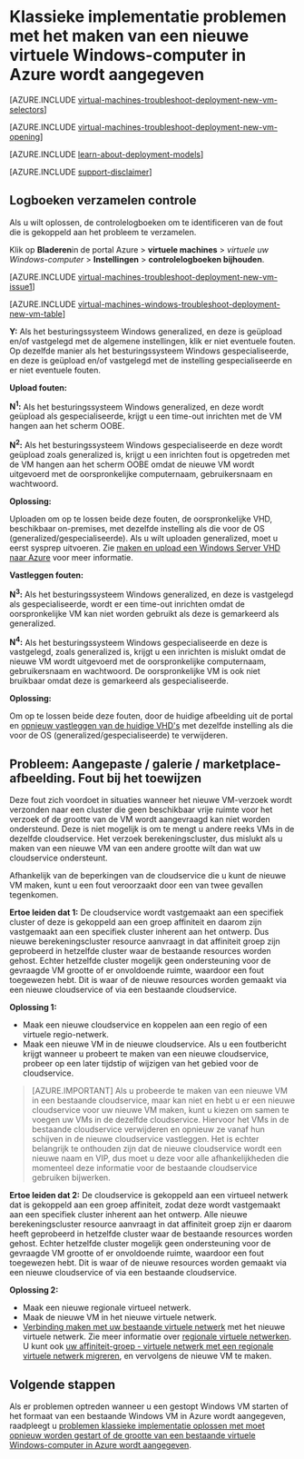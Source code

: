 <properties
   pageTitle="Problemen met Windows VM implementatie-klassiek | Microsoft Azure"
   description="Klassieke implementatie van problemen, wanneer u een nieuwe virtuele Windows-computer in Azure wordt aangegeven maakt"
   services="virtual-machines-windows"
   documentationCenter=""
   authors="JiangChen79"
   manager="felixwu"
   editor=""
   tags="top-support-issue"/>

<tags
  ms.service="virtual-machines-windows"
  ms.workload="na"
  ms.tgt_pltfrm="vm-windows"
  ms.devlang="na"
  ms.topic="article"
  ms.date="09/06/2016"
  ms.author="cjiang"/>

# <a name="troubleshoot-classic-deployment-issues-with-creating-a-new-windows-virtual-machine-in-azure"></a>Klassieke implementatie problemen met het maken van een nieuwe virtuele Windows-computer in Azure wordt aangegeven

[AZURE.INCLUDE [virtual-machines-troubleshoot-deployment-new-vm-selectors](../../includes/virtual-machines-windows-troubleshoot-deployment-new-vm-selectors-include.md)]

[AZURE.INCLUDE [virtual-machines-troubleshoot-deployment-new-vm-opening](../../includes/virtual-machines-troubleshoot-deployment-new-vm-opening-include.md)]

[AZURE.INCLUDE [learn-about-deployment-models](../../includes/learn-about-deployment-models-classic-include.md)]

[AZURE.INCLUDE [support-disclaimer](../../includes/support-disclaimer.md)]

## <a name="collect-audit-logs"></a>Logboeken verzamelen controle

Als u wilt oplossen, de controlelogboeken om te identificeren van de fout die is gekoppeld aan het probleem te verzamelen.

Klik op **Bladeren**in de portal Azure > **virtuele machines** > *virtuele uw Windows-computer* > **Instellingen** > **controlelogboeken bijhouden**.

[AZURE.INCLUDE [virtual-machines-troubleshoot-deployment-new-vm-issue1](../../includes/virtual-machines-troubleshoot-deployment-new-vm-issue1-include.md)]

[AZURE.INCLUDE [virtual-machines-windows-troubleshoot-deployment-new-vm-table](../../includes/virtual-machines-windows-troubleshoot-deployment-new-vm-table.md)]

**Y:** Als het besturingssysteem Windows generalized, en deze is geüpload en/of vastgelegd met de algemene instellingen, klik er niet eventuele fouten. Op dezelfde manier als het besturingssysteem Windows gespecialiseerde, en deze is geüpload en/of vastgelegd met de instelling gespecialiseerde en er niet eventuele fouten.

**Upload fouten:**

**N<sup>1</sup>:** Als het besturingssysteem Windows generalized, en deze wordt geüpload als gespecialiseerde, krijgt u een time-out inrichten met de VM hangen aan het scherm OOBE.

**N<sup>2</sup>:** Als het besturingssysteem Windows gespecialiseerde en deze wordt geüpload zoals generalized is, krijgt u een inrichten fout is opgetreden met de VM hangen aan het scherm OOBE omdat de nieuwe VM wordt uitgevoerd met de oorspronkelijke computernaam, gebruikersnaam en wachtwoord.

**Oplossing:**

Uploaden om op te lossen beide deze fouten, de oorspronkelijke VHD, beschikbaar on-premises, met dezelfde instelling als die voor de OS (generalized/gespecialiseerde). Als u wilt uploaden generalized, moet u eerst sysprep uitvoeren. Zie [maken en upload een Windows Server VHD naar Azure](virtual-machines-windows-classic-createupload-vhd.md) voor meer informatie.

**Vastleggen fouten:**

**N<sup>3</sup>:** Als het besturingssysteem Windows generalized, en deze is vastgelegd als gespecialiseerde, wordt er een time-out inrichten omdat de oorspronkelijke VM kan niet worden gebruikt als deze is gemarkeerd als generalized.

**N<sup>4</sup>:** Als het besturingssysteem Windows gespecialiseerde en deze is vastgelegd, zoals generalized is, krijgt u een inrichten is mislukt omdat de nieuwe VM wordt uitgevoerd met de oorspronkelijke computernaam, gebruikersnaam en wachtwoord. De oorspronkelijke VM is ook niet bruikbaar omdat deze is gemarkeerd als gespecialiseerde.

**Oplossing:**

Om op te lossen beide deze fouten, door de huidige afbeelding uit de portal en [opnieuw vastleggen van de huidige VHD's](virtual-machines-windows-classic-capture-image.md) met dezelfde instelling als die voor de OS (generalized/gespecialiseerde) te verwijderen.

## <a name="issue-custom-gallery-marketplace-image-allocation-failure"></a>Probleem: Aangepaste / galerie / marketplace-afbeelding. Fout bij het toewijzen
Deze fout zich voordoet in situaties wanneer het nieuwe VM-verzoek wordt verzonden naar een cluster die geen beschikbaar vrije ruimte voor het verzoek of de grootte van de VM wordt aangevraagd kan niet worden ondersteund. Deze is niet mogelijk is om te mengt u andere reeks VMs in de dezelfde cloudservice. Het verzoek berekeningscluster, dus mislukt als u maken van een nieuwe VM van een andere grootte wilt dan wat uw cloudservice ondersteunt.

Afhankelijk van de beperkingen van de cloudservice die u kunt de nieuwe VM maken, kunt u een fout veroorzaakt door een van twee gevallen tegenkomen.

**Ertoe leiden dat 1:** De cloudservice wordt vastgemaakt aan een specifiek cluster of deze is gekoppeld aan een groep affiniteit en daarom zijn vastgemaakt aan een specifiek cluster inherent aan het ontwerp. Dus nieuwe berekeningscluster resource aanvraagt in dat affiniteit groep zijn geprobeerd in hetzelfde cluster waar de bestaande resources worden gehost. Echter hetzelfde cluster mogelijk geen ondersteuning voor de gevraagde VM grootte of er onvoldoende ruimte, waardoor een fout toegewezen hebt. Dit is waar of de nieuwe resources worden gemaakt via een nieuwe cloudservice of via een bestaande cloudservice.

**Oplossing 1:**

- Maak een nieuwe cloudservice en koppelen aan een regio of een virtuele regio-netwerk.
- Maak een nieuwe VM in de nieuwe cloudservice.
  Als u een foutbericht krijgt wanneer u probeert te maken van een nieuwe cloudservice, probeer op een later tijdstip of wijzigen van het gebied voor de cloudservice.

> [AZURE.IMPORTANT] Als u probeerde te maken van een nieuwe VM in een bestaande cloudservice, maar kan niet en hebt u er een nieuwe cloudservice voor uw nieuwe VM maken, kunt u kiezen om samen te voegen uw VMs in de dezelfde cloudservice. Hiervoor het VMs in de bestaande cloudservice verwijderen en opnieuw ze vanaf hun schijven in de nieuwe cloudservice vastleggen. Het is echter belangrijk te onthouden zijn dat de nieuwe cloudservice wordt een nieuwe naam en VIP, dus moet u deze voor alle afhankelijkheden die momenteel deze informatie voor de bestaande cloudservice gebruiken bijwerken.

**Ertoe leiden dat 2:** De cloudservice is gekoppeld aan een virtueel netwerk dat is gekoppeld aan een groep affiniteit, zodat deze wordt vastgemaakt aan een specifiek cluster inherent aan het ontwerp. Alle nieuwe berekeningscluster resource aanvraagt in dat affiniteit groep zijn er daarom heeft geprobeerd in hetzelfde cluster waar de bestaande resources worden gehost. Echter hetzelfde cluster mogelijk geen ondersteuning voor de gevraagde VM grootte of er onvoldoende ruimte, waardoor een fout toegewezen hebt. Dit is waar of de nieuwe resources worden gemaakt via een nieuwe cloudservice of via een bestaande cloudservice.

**Oplossing 2:**

- Maak een nieuwe regionale virtueel netwerk.
- Maak de nieuwe VM in het nieuwe virtuele netwerk.
- [Verbinding maken met uw bestaande virtuele netwerk](https://azure.microsoft.com/blog/vnet-to-vnet-connecting-virtual-networks-in-azure-across-different-regions/) met het nieuwe virtuele netwerk. Zie meer informatie over [regionale virtuele netwerken](https://azure.microsoft.com/blog/2014/05/14/regional-virtual-networks/). U kunt ook [uw affiniteit-groep - virtuele netwerk met een regionale virtuele netwerk migreren](https://azure.microsoft.com/blog/2014/11/26/migrating-existing-services-to-regional-scope/), en vervolgens de nieuwe VM te maken.

## <a name="next-steps"></a>Volgende stappen
Als er problemen optreden wanneer u een gestopt Windows VM starten of het formaat van een bestaande Windows VM in Azure wordt aangegeven, raadpleegt u [problemen klassieke implementatie oplossen met moet opnieuw worden gestart of de grootte van een bestaande virtuele Windows-computer in Azure wordt aangegeven](windows/classic/virtual-machines-windows-classic-restart-resize-error-troubleshooting.md).
